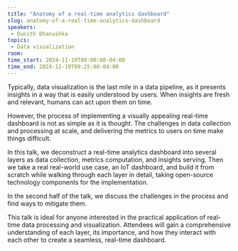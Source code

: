 ```yaml
---
title: "Anatomy of a real-time analytics dashboard"
slug: anatomy-of-a-real-time-analytics-dashboard
speakers:
 - Dunith Dhanushka
topics:
 - Data visualization
room: 
time_start: 2024-11-19T09:00:00-04:00
time_end: 2024-11-19T09:25:00-04:00
---
```


Typically, data visualization is the last mile in a data pipeline, as it presents insights in a way that is easily understood by users. When insights are fresh and relevant, humans can act upon them on time.
 
However, the process of implementing a visually appealing real-time dashboard is not as simple as it is thought. The challenges in data collection and processing at scale, and delivering the metrics to users on time make things difficult.
 
In this talk, we deconstruct a real-time analytics dashboard into several layers as data collection, metrics computation, and insights serving. Then we take a real real-world use case, an IoT dashboard, and build it from scratch while walking through each layer in detail, taking open-source technology components for the implementation.
 
In the second half of the talk, we discuss the challenges in the process and find ways to mitigate them. 
 
This talk is ideal for anyone interested in the practical application of real-time data processing and visualization. Attendees will gain a comprehensive understanding of each layer, its importance, and how they interact with each other to create a seamless, real-time dashboard.